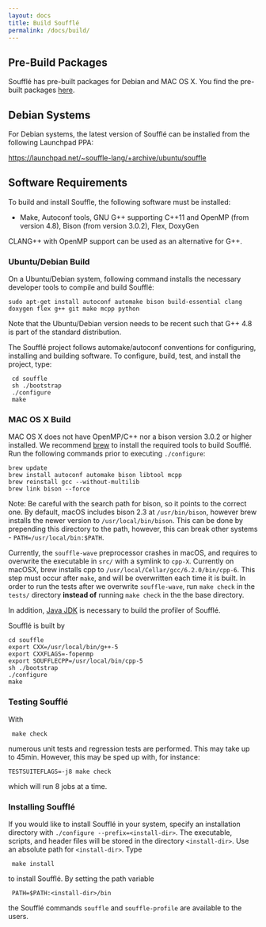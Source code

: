 ```yaml
---
layout: docs
title: Build Soufflé
permalink: /docs/build/
---
```

## Pre-Build Packages

Soufflé has pre-built packages for Debian and MAC OS X. You find the pre-built packages [here](http://github.com/souffle-lang/souffle/releases/latest).

## Debian Systems

For Debian systems, the latest version of Soufflé can be installed from the following Launchpad PPA:

https://launchpad.net/~souffle-lang/+archive/ubuntu/souffle


## Software Requirements

To build and install Souffle, the following software must be installed:

* Make, Autoconf tools, GNU G++ supporting C++11 and OpenMP (from version 4.8), Bison (from version 3.0.2), Flex, DoxyGen

CLANG++ with OpenMP support can be used as an alternative for G++.

### Ubuntu/Debian Build

On a Ubuntu/Debian system, following command installs the necessary developer tools to compile and build Soufflé:

```
sudo apt-get install autoconf automake bison build-essential clang doxygen flex g++ git make mcpp python
```

Note that the Ubuntu/Debian version needs to be recent such that G++ 4.8 is part of the standard distribution.

The Soufflé project follows automake/autoconf conventions for configuring, installing and building software. To configure, build, test, and install the project, type:
```
 cd souffle
 sh ./bootstrap
 ./configure
 make
```


### MAC OS X Build

MAC OS X does not have OpenMP/C++ nor a bison version 3.0.2 or higher installed. We recommend [brew](http://brew.sh) to install the required tools to build Soufflé. Run the following commands prior to executing `./configure`:
```
brew update
brew install autoconf automake bison libtool mcpp
brew reinstall gcc --without-multilib
brew link bison --force
```

Note: Be careful with the search path for bison, so it points to the correct one. By default, macOS includes bison 2.3 at `/usr/bin/bison`, however brew installs the newer version to `/usr/local/bin/bison`. This can be done by prepending this directory to the path, however, this can break other systems - `PATH=/usr/local/bin:$PATH`.

Currently, the `souffle-wave` preprocessor crashes in macOS, and requires to overwrite the executable in `src/` with a symlink to `cpp-X`. Currently on macOSX, brew installs cpp to `/usr/local/Cellar/gcc/6.2.0/bin/cpp-6`. This step must occur after `make`, and will be overwritten each time it is built. In order to run the tests after we overwrite `souffle-wave`, run `make check` in the `tests/` directory **instead of** running `make check` in the the base directory.

In addition, [Java JDK](https://java.com/en/download/) is necessary to build the profiler of Soufflé. 

Soufflé is built by 

```
cd souffle
export CXX=/usr/local/bin/g++-5
export CXXFLAGS=-fopenmp
export SOUFFLECPP=/usr/local/bin/cpp-5
sh ./bootstrap
./configure
make
```

### Testing Soufflé

With 
```
 make check
```
numerous unit tests and regression tests are performed. This may take up to 45min.
However, this may be sped up with, for instance:
```
TESTSUITEFLAGS=-j8 make check
```
which will run 8 jobs at a time.

### Installing Soufflé 

If you would like to install Soufflé in your system, specify an installation directory with `./configure --prefix=<install-dir>`. The executable, scripts, and header files will be stored in the directory ```<install-dir>```. Use an absolute path for ```<install-dir>```. Type 
```
 make install
```
to install Soufflé. By setting the path variable 
```
 PATH=$PATH:<install-dir>/bin
``` 
the Soufflé commands ```souffle``` and ```souffle-profile``` are available to the users.

